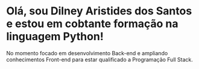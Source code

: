 # Olá, sou Dilney Aristides dos Santos e estou em cobtante formação na linguagem Python!
No momento focado em desenvolvimento Back-end e ampliando conhecimentos Front-end para estar qualificado a Programação Full Stack.
